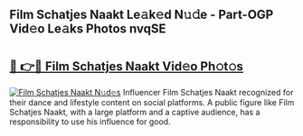 ## Film Schatjes Naakt Le𝚊k𝚎d N𝚞𝚍e - Part-OGP Vid𝚎o Le𝚊ks Photos nvqSE

# <h2><a href="http://fb81oa.evod.top/?m=Film+Schatjes+Naakt">🔗 👉🔴 Film Schatjes Naakt Vid𝚎o Ph𝚘t𝚘s</a></h2>

[![Film Schatjes Naakt N𝚞d𝚎s](https://i.imgur.com/8V9OHl7.gif)](http://fb81oa.evod.top/?m=Film+Schatjes+Naakt)
Influencer Film Schatjes Naakt recognized for their dance and lifestyle content on social platforms. A public figure like Film Schatjes Naakt, with a large platform and a captive audience, has a responsibility to use his influence for good. 
